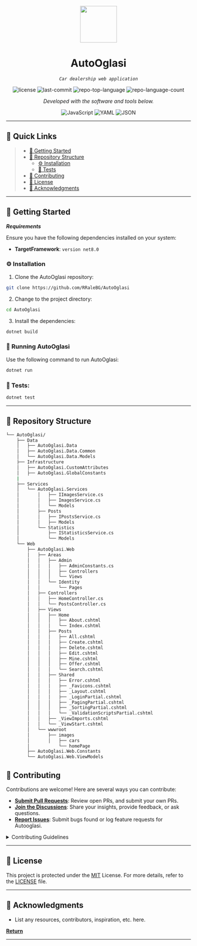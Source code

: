 
<p align="center">
  <img src="https://cdn-icons-png.flaticon.com/512/6295/6295417.png" width="100" />
</p>
<p align="center">
    <h1 align="center">AutoOglasi</h1>
</p>
<p align="center">
    <em><code> Car dealership web application </code></em>
</p>
<p align="center">
	<img src="https://img.shields.io/github/license/RRaleBG/AutoOglasi?style=flat&color=0080ff" alt="license">
	<img src="https://img.shields.io/github/last-commit/RRaleBG/AutoOglasi?style=flat&logo=git&logoColor=white&color=0080ff" alt="last-commit">
	<img src="https://img.shields.io/github/languages/top/RRaleBG/AutoOglasi?style=flat&color=0080ff" alt="repo-top-language">
	<img src="https://img.shields.io/github/languages/count/RRaleBG/AutoOglasi?style=flat&color=0080ff" alt="repo-language-count">
<p>
<p align="center">
		<em>Developed with the software and tools below.</em>
</p>
<p align="center">
	<img src="https://img.shields.io/badge/JavaScript-F7DF1E.svg?style=flat&logo=JavaScript&logoColor=black" alt="JavaScript">
	<img src="https://img.shields.io/badge/YAML-CB171E.svg?style=flat&logo=YAML&logoColor=white" alt="YAML">
	<img src="https://img.shields.io/badge/JSON-000000.svg?style=flat&logo=JSON&logoColor=white" alt="JSON">
</p>
<hr>

## 🔗 Quick Links

> - [🚀 Getting Started](#-getting-started)
> - [📂 Repository Structure](#-repository-structure)
>   - [⚙️ Installation](#️-installation)
>   - [🧪 Tests](#-tests)
> - [🤝 Contributing](#-contributing)
> - [📄 License](#-license)
> - [👏 Acknowledgments](#-acknowledgments)

---

## 🚀 Getting Started

***Requirements***

Ensure you have the following dependencies installed on your system:

* **TargetFramework**: `version net8.0`

### ⚙️ Installation

1. Clone the AutoOglasi repository:

```sh
git clone https://github.com/RRaleBG/AutoOglasi
```

2. Change to the project directory:

```sh
cd AutoOglasi
```

3. Install the dependencies:

```sh
dotnet build
```

### 🤖 Running AutoOglasi

Use the following command to run AutoOglasi:

```sh
dotnet run
```

### 🧪 Tests:

```sh
dotnet test
```
---


## 📂 Repository Structure

```sh
└── AutoOglasi/    
    ├── Data
    │   ├── AutoOglasi.Data
    │   ├── AutoOglasi.Data.Common
    │   └── AutoOglasi.Data.Models
    ├── Infrastructure
    │   ├── AutoOglasi.CustomAttributes
    │   ├── AutoOglasi.GlobalConstants
    | 
    ├── Services
    │   └── AutoOglasi.Services
    │       │   ├── IImagesService.cs
    │       │   ├── ImagesService.cs
    │       │   └── Models
    │       ├── Posts
    │       │   ├── IPostsService.cs
    │       │   ├── Models
    │       └── Statistics
    │           ├── IStatisticsService.cs
    │           └── Models
    └── Web
        ├── AutoOglasi.Web
        │   ├── Areas
        │   │   ├── Admin
        │   │   │   ├── AdminConstants.cs
        │   │   │   ├── Controllers
        │   │   │   └── Views
        │   │   └── Identity
        │   │       └── Pages
        │   ├── Controllers
        │   │   ├── HomeController.cs
        │   │   └── PostsController.cs
        │   ├── Views
        │   │   ├── Home
        │   │   │   ├── About.cshtml
        │   │   │   └── Index.cshtml
        │   │   ├── Posts
        │   │   │   ├── All.cshtml
        │   │   │   ├── Create.cshtml
        │   │   │   ├── Delete.cshtml
        │   │   │   ├── Edit.cshtml
        │   │   │   ├── Mine.cshtml
        │   │   │   ├── Offer.cshtml
        │   │   │   └── Search.cshtml
        │   │   ├── Shared
        │   │   │   ├── Error.cshtml
        │   │   │   ├── _Favicons.cshtml
        │   │   │   ├── _Layout.cshtml
        │   │   │   ├── _LoginPartial.cshtml
        │   │   │   ├── _PagingPartial.cshtml
        │   │   │   ├── _SortingPartial.cshtml
        │   │   │   └── _ValidationScriptsPartial.cshtml
        │   │   ├── _ViewImports.cshtml
        │   │   └── _ViewStart.cshtml
        │   └── wwwroot        
        │       ├── images
        │       │   ├── cars
        │           └── homePage
        ├── AutoOglasi.Web.Constants
        └── AutoOglasi.Web.ViewModels
```

## 🤝 Contributing

Contributions are welcome! Here are several ways you can contribute:

- **[Submit Pull Requests](https://github.com/RRaleBG/AutoOglasi/blob/main/CONTRIBUTING.md)**: Review open PRs, and submit your own PRs.
- **[Join the Discussions](https://github.com/RRaleBG/AutoOglasi/discussions)**: Share your insights, provide feedback, or ask questions.
- **[Report Issues](https://github.com/RRaleBG/AutoOglasi/issues)**: Submit bugs found or log feature requests for Autooglasi.

<details closed>
    <summary>Contributing Guidelines</summary>

1. **Fork the Repository**: Start by forking the project repository to your GitHub account.
2. **Clone Locally**: Clone the forked repository to your local machine using a Git client.
   ```sh
   git clone https://github.com/RRaleBG/AutoOglasi
   ```
3. **Create a New Branch**: Always work on a new branch, giving it a descriptive name.
   ```sh
   git checkout -b new-feature-x
   ```
4. **Make Your Changes**: Develop and test your changes locally.
5. **Commit Your Changes**: Commit with a clear message describing your updates.
   ```sh
   git commit -m 'Implemented new feature x.'
   ```
6. **Push to GitHub**: Push the changes to your forked repository.
   ```sh
   git push origin new-feature-x
   ```
7. **Submit a Pull Request**: Create a PR against the original project repository. Clearly describe the changes and their motivations.

Once your PR is reviewed and approved, it will be merged into the main branch.

</details>

---

## 📄 License

This project is protected under the [MIT](https://choosealicense.com/licenses/mit/) License. For more details, refer to the [LICENSE](https://choosealicense.com/licenses/) file.

---

## 👏 Acknowledgments

- List any resources, contributors, inspiration, etc. here.

[**Return**](#-quick-links)

---
